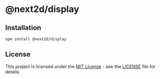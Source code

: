 @next2d/display
=============

## Installation

```
npm install @next2d/display
```

## License
This project is licensed under the [MIT License](https://opensource.org/licenses/MIT) - see the [LICENSE](LICENSE) file for details.
